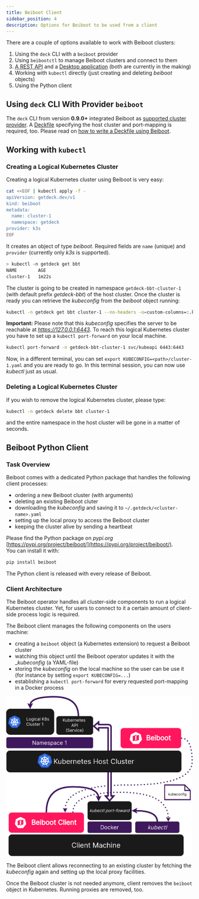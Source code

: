 ```yaml
---
title: Beiboot Client
sidebar_position: 4
description: Options for Beiboot to be used from a client
---
```

There are a couple of options available to work with Beiboot clusters:
1. Using the `deck` CLI with a `beiboot` provider 
2. Using `beibootctl` to manage Beiboot clusters and connect to them
3. [A REST API](https://github.com/Getdeck/beiboot-api) and a [Desktop application](https://github.com/Getdeck/beiboot-desktop) (both are currently in the making)
4. Working with `kubectl` directly (just creating and deleting *beiboot* objects)
5. Using the Python client

## Using `deck` CLI With Provider `beiboot`
The `deck` CLI from version **0.9.0+** integrated Beiboot as [supported cluster provider](/docs/deckfile-specs/#provider).
A [Deckfile](/docs/deckfile-specs/) specifying the host cluster and port-mapping is required, too. Please read on
[how to write a Deckfile using Beiboot](/beiboot/configuration/#usage).

## Working with `kubectl`
### Creating a Logical Kubernetes Cluster
Creating a logical Kubernetes cluster using Beiboot is very easy:

```bash
cat <<EOF | kubectl apply -f -
apiVersion: getdeck.dev/v1
kind: beiboot
metadata:
  name: cluster-1
  namespace: getdeck
provider: k3s
EOF
```
It creates an object of type *beiboot*. Required fields are `name` (unique) and `provider` (currently only _k3s_ is supported).
```bash
> kubectl -n getdeck get bbt 
NAME        AGE
cluster-1   1m22s
```
The cluster is going to be created in namespace `getdeck-bbt-cluster-1` (with default prefix *getdeck-bbt*) of the host cluster. 
Once the cluster is ready you can retrieve the _kubeconfig_ from the *beiboot* object running:
```bash
kubectl -n getdeck get bbt cluster-1 --no-headers -o=custom-columns=:.kubeconfig.source | base64 -d > cluster-1.yaml
```
**Important:** Please note that this _kubeconfig_ specifies the server to be reachable at _https://127.0.0.1:6443_. 
To reach this logical Kubernetes cluster you have to set up a `kubectl port-forward` on your local machine.
```bash
kubectl port-forward -n getdeck-bbt-cluster-1 svc/kubeapi 6443:6443
```
Now, in a different terminal, you can set `export KUBECONFIG=<path>/cluster-1.yaml` and you are ready to go. In this terminal session, you can now use _kubectl_ just as usual.

### Deleting a Logical Kubernetes Cluster
If you wish to remove the logical Kubernetes cluster, please type:
```bash
kubectl -n getdeck delete bbt cluster-1
```
and the entire namespace in the host cluster will be gone in a matter of seconds.

## Beiboot Python Client
### Task Overview
Beiboot comes with a dedicated Python package that handles the following client processes:
* ordering a new Beiboot cluster (with arguments)
* deleting an existing Beiboot cluter
* downloading the _kubeconfig_ and saving it to `~/.getdeck/<cluster-name>.yaml`
* setting up the local proxy to access the Beiboot cluster
* keeping the cluster alive by sending a heartbeat

Please find the Python package on _pypi.org_ [https://pypi.org/project/beiboot/](https://pypi.org/project/beiboot/).  
You can install it with:

```bash
pip install beiboot
```

The Python client is released with every release of Beiboot.



### Client Architecture
The Beiboot operator handles all cluster-side components to run a logical Kubernetes cluster. Yet, for users to connect 
to it a certain amount of client-side process logic is required.

The Beiboot client manages the following components on the users machine:
* creating a `beiboot` object (a Kubernetes extension) to request a Beiboot cluster
* watching this object until the Beiboot operator updates it with the __kubeconfig_ (a YAML-file)
* storing the _kubeconfig_ on the local machine so the user can be use it (for instance by setting `export KUBECONFIG=...`)
* establishing a `kubectl port-forward` for every requested port-mapping in a Docker process

![Getdeck Beiboot client](/img/beiboot-client.png)

The Beiboot client allows reconnecting to an existing cluster by fetching the _kubeconfig_ again and setting up the
local proxy facilities.  

Once the Beiboot cluster is not needed anymore, client removes the `beiboot` object in Kubernetes. Running proxies are
removed, too.





